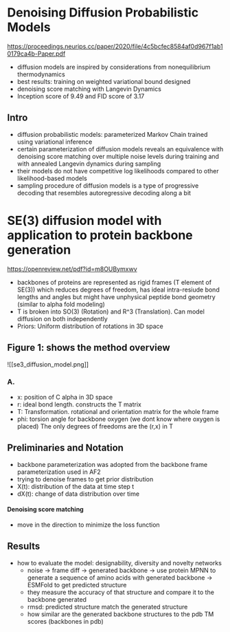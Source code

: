 # Denoising Diffusion Probabilistic Models
https://proceedings.neurips.cc/paper/2020/file/4c5bcfec8584af0d967f1ab10179ca4b-Paper.pdf
- diffusion models are inspired by considerations from nonequilibrium thermodynamics
- best results: training on weighted variational bound designed 
- denoising score matching with Langevin Dynamics
- Inception score of 9.49 and FID score of 3.17 

## Intro
- diffusion probabilistic models: parameterized Markov Chain trained using variational inference 
- certain parameterization of diffusion models reveals an equivalence with denoising score matching over multiple noise levels during training and with annealed Langevin dynamics during sampling 
- their models do not have competitive log likelihoods compared to other likelihood-based models 
- sampling procedure of diffusion models is a type of progressive decoding that resembles autoregressive decoding along a bit 

# SE(3) diffusion model with application to protein backbone generation 
https://openreview.net/pdf?id=m8OUBymxwv
- backbones of proteins are represented as rigid frames (T element of SE(3)) which reduces degrees of freedom, has ideal intra-resiude bond lengths and angles but might have unphysical peptide bond geometry (similar to alpha fold modeling) 
- T is broken into SO(3) (Rotation) and R^3 (Translation). Can model diffusion on both independently 
- Priors: Uniform distribution of rotations in 3D space
## Figure 1: shows the method overview 
![[se3_diffusion_model.png]]
### A. 
- x: position of C alpha in 3D space
- r: ideal bond length. constructs the T matrix 
- T: Transformation. rotational and orientation matrix for the whole frame
- phi: torsion angle for backbone oxygen (we dont know where oxygen is placed)
The only degrees of freedoms are the (r,x) in T 

## Preliminaries and Notation 
- backbone parameterization was adopted from the backbone frame parameterization used in AF2 
- trying to denoise frames to get prior distribution 
- X(t): distribution of the data at time step t 
- dX(t): change of data distribution over time 

#### Denoising score matching 
- move in the direction to minimize the loss function 

## Results 
- how to evaluate the model: designability, diversity and novelty networks 
	- noise -> frame diff -> generated backbone -> use protein MPNN to generate a sequence of amino acids with generated backbone -> ESMFold to get predicted structure
	- they measure the accuracy of that structure and compare it to the backbone generated
	- rmsd: predicted structure match the generated structure 
	- how similar are the generated backbone structures to the pdb TM scores (backbones in pdb)